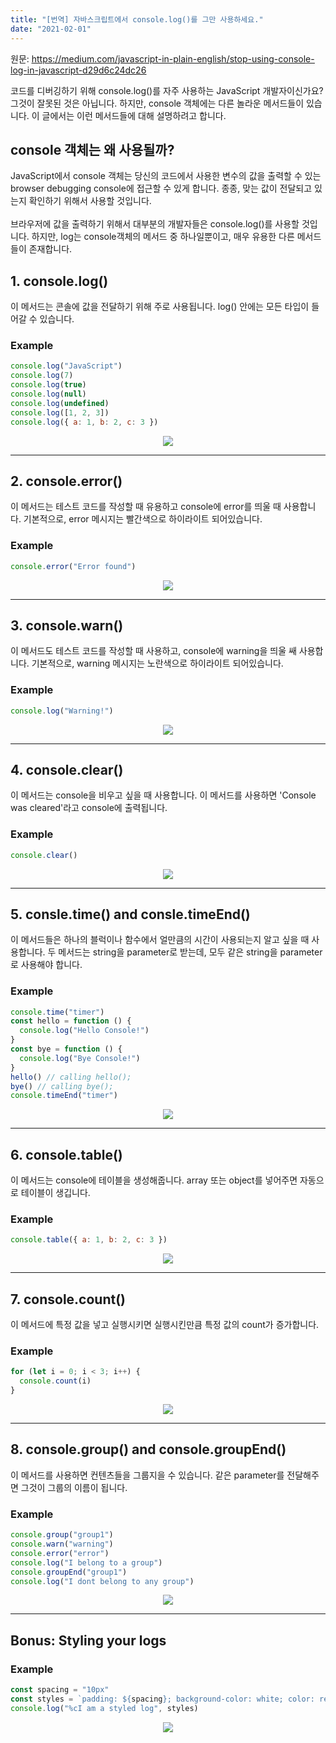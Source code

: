 ```yaml
---
title: "[번역] 자바스크립트에서 console.log()를 그만 사용하세요."
date: "2021-02-01"
---
```


원문: <u>https://medium.com/javascript-in-plain-english/stop-using-console-log-in-javascript-d29d6c24dc26</u>

코드를 디버깅하기 위해 console.log()를 자주 사용하는 JavaScript 개발자이신가요? 그것이 잘못된 것은 아닙니다. 하지만, console 객체에는 다른 놀라운 메서드들이 있습니다. 이 글에서는 이런 메서드들에 대해 설명하려고 합니다.

## console 객체는 왜 사용될까?

JavaScript에서 console 객체는 당신의 코드에서 사용한 변수의 값을 출력할 수 있는 browser debugging console에 접근할 수 있게 합니다. 종종, 맞는 값이 전달되고 있는지 확인하기 위해서 사용할 것입니다.<br><br>
브라우저에 값을 출력하기 위해서 대부분의 개발자들은 console.log()를 사용할 것입니다. 하지만, log는 console객체의 메서드 중 하나일뿐이고, 매우 유용한 다른 메서드들이 존재합니다.

## 1. console.log()

이 메서드는 콘솔에 값을 전달하기 위해 주로 사용됩니다. log() 안에는 모든 타입이 들어갈 수 있습니다.

### Example

```js
console.log("JavaScript")
console.log(7)
console.log(true)
console.log(null)
console.log(undefined)
console.log([1, 2, 3])
console.log({ a: 1, b: 2, c: 3 })
```

<p align='center'>
  <img src='https://miro.medium.com/max/351/1*L0vaz4jpLViLIJ-oXr2o6Q.png'/>
</p>
<hr>

## 2. console.error()

이 메서드는 테스트 코드를 작성할 때 유용하고 console에 error를 띄울 때 사용합니다. 기본적으로, error 메시지는 빨간색으로 하이라이트 되어있습니다.

### Example

```js
console.error("Error found")
```

<p align='center'>
  <img src="https://miro.medium.com/max/346/1*bLNgJWF1wGx1NRd53mTYPw.png" />
</p>
<hr>

## 3. console.warn()

이 메서드도 테스트 코드를 작성할 때 사용하고, console에 warning을 띄울 쌔 사용합니다. 기본적으로, warning 메시지는 노란색으로 하이라이트 되어있습니다.

### Example

```js
console.log("Warning!")
```

<p align='center'>
  <img src="https://miro.medium.com/max/349/1*z61it_h7bxHF84T_DCATcA.png" />
</p>
<hr>

## 4. console.clear()

이 메서드는 console을 비우고 싶을 때 사용합니다. 이 메서드를 사용하면 'Console was cleared'라고 console에 출력됩니다.

### Example

```js
console.clear()
```

<p align='center'>
  <img src="https://miro.medium.com/max/348/1*xsLNlkO-m9L0KP3TF81MSQ.png" />
</p>
<hr>

## 5. consle.time() and consle.timeEnd()

이 메서드들은 하나의 블럭이나 함수에서 얼만큼의 시간이 사용되는지 알고 싶을 때 사용합니다. 두 메서드는 string을 parameter로 받는데, 모두 같은 string을 parameter로 사용해야 합니다.

### Example

```js
console.time("timer")
const hello = function () {
  console.log("Hello Console!")
}
const bye = function () {
  console.log("Bye Console!")
}
hello() // calling hello();
bye() // calling bye();
console.timeEnd("timer")
```

<p align='center'>
  <img src="https://miro.medium.com/max/346/1*S63BR8aOlGfYfAhgaR9TJw.png" />
</p>
<hr>

## 6. console.table()

이 메서드는 console에 테이블을 생성해줍니다. array 또는 object를 넣어주면 자동으로 테이블이 생깁니다.

### Example

```js
console.table({ a: 1, b: 2, c: 3 })
```

<p align='center'>
  <img src="https://miro.medium.com/max/470/1*emG1EeptLSHsLbR2ulPfKg.png" />
</p>
<hr>

## 7. console.count()

이 메서드에 특정 값을 넣고 실행시키면 실행시킨만큼 특정 값의 count가 증가합니다.

### Example

```js
for (let i = 0; i < 3; i++) {
  console.count(i)
}
```

<p align='center'>
  <img src="https://miro.medium.com/max/346/1*hfucVhBEtQBFjgzTv3QoFg.png" />
</p>
<hr>

## 8. console.group() and console.groupEnd()

이 메서드를 사용하면 컨텐츠들을 그룹지을 수 있습니다. 같은 parameter를 전달해주면 그것이 그룹의 이름이 됩니다.

### Example

```js
console.group("group1")
console.warn("warning")
console.error("error")
console.log("I belong to a group")
console.groupEnd("group1")
console.log("I dont belong to any group")
```

<p align='center'>
  <img src="https://miro.medium.com/max/349/1*Q_Ok_EnFSioEiNES7vpq3A.png" />
</p>
<hr>

## Bonus: Styling your logs

### Example

```js
const spacing = "10px"
const styles = `padding: ${spacing}; background-color: white; color: red; font-style: italic; border: 1px solid black; font-size: 2em;`
console.log("%cI am a styled log", styles)
```

<p align='center'>
  <img src="https://miro.medium.com/max/345/1*GgIhLJQK-_yV2FdLvV-u6A.png" />
</p>
